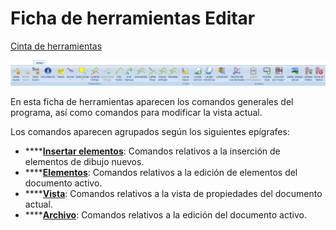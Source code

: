 # Ficha de herramientas Editar

[Cinta de herramientas](../../cinta-de-herramientas/)

![](../../../.gitbook/assets/ficha-de-herramientas-editar.jpg)

En esta ficha de herramientas aparecen los comandos generales del programa, así como comandos para modificar la vista actual.

Los comandos aparecen agrupados según los siguientes epígrafes:

* \*\*\*\*[**Insertar elementos**](insertar-elementos.md): Comandos relativos a la inserción de elementos de dibujo nuevos.
* \*\*\*\*[**Elementos**](editar-elementos.md): Comandos relativos a la edición de elementos del documento activo.
* \*\*\*\*[**Vista**](editar-vista.md): Comandos relativos a la vista de propiedades del documento actual.
* \*\*\*\*[**Archivo**](editar-archivo.md): Comandos relativos a la edición del documento activo.

